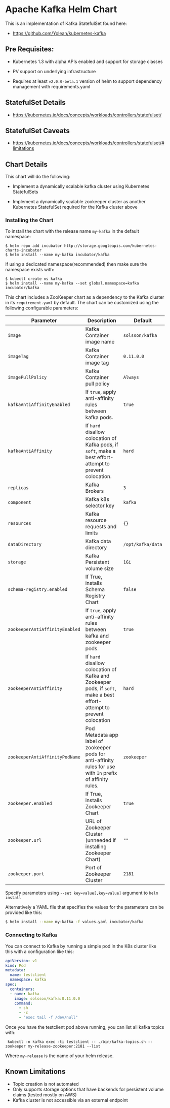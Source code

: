 # Apache Kafka Helm Chart

This is an implementation of Kafka StatefulSet found here:

 * https://github.com/Yolean/kubernetes-kafka

## Pre Requisites:

* Kubernetes 1.3 with alpha APIs enabled and support for storage classes

* PV support on underlying infrastructure

* Requires at least `v2.0.0-beta.1` version of helm to support
  dependency management with requirements.yaml

## StatefulSet Details

* https://kubernetes.io/docs/concepts/workloads/controllers/statefulset/

## StatefulSet Caveats

* https://kubernetes.io/docs/concepts/workloads/controllers/statefulset/#limitations

## Chart Details

This chart will do the following:

* Implement a dynamically scalable kafka cluster using Kubernetes StatefulSets

* Implement a dynamically scalable zookeeper cluster as another Kubernetes StatefulSet required for the Kafka cluster above

### Installing the Chart

To install the chart with the release name `my-kafka` in the default
namespace:

```
$ helm repo add incubator http://storage.googleapis.com/kubernetes-charts-incubator
$ helm install --name my-kafka incubator/kafka
```

If using a dedicated namespace(recommended) then make sure the namespace
exists with:

```
$ kubectl create ns kafka
$ helm install --name my-kafka --set global.namespace=kafka incubator/kafka
```

This chart includes a ZooKeeper chart as a dependency to the Kafka
cluster in its `requirement.yaml` by default. The chart can be customized using the
following configurable parameters:

| Parameter                 | Description                                                       | Default                                                    |
| ------------------------- | ----------------------------------------------------------------- | ---------------------------------------------------------- |
| `image`                   | Kafka Container image name                                        | `solsson/kafka`                                            |
| `imageTag`                | Kafka Container image tag                                         | `0.11.0.0`                                                 |
| `imagePullPolicy`         | Kafka Container pull policy                                       | `Always`                                                   |
| `kafkaAntiAffinityEnabled`     | If `true`, apply anti-affinity rules between kafka pods.                                                               | `true`                                                     |
| `kafkaAntiAffinity`            | If `hard` disallow colocation of Kafka pods, if `soft`, make a best effort-attempt to prevent colocation.              | `hard`                                                     |
| `replicas`                | Kafka Brokers                                                     | `3`                                                        |
| `component`               | Kafka k8s selector key                                            | `kafka`                                                    |
| `resources`               | Kafka resource requests and limits                                | `{}`                                                       |
| `dataDirectory`           | Kafka data directory                                              | `/opt/kafka/data`                                          |
| `storage`                 | Kafka Persistent volume size                                      | `1Gi`                                                      |
| `schema-registry.enabled` | If True, installs Schema Registry Chart                           | `false`                                                    |
| `zookeeperAntiAffinityEnabled` | If `true`, apply anti-affinity rules between kafka and zookeeper pods.                                                 | `true`                                                     |
| `zookeeperAntiAffinity`        | If `hard` disallow colocation of Kafka and Zookeeper pods, if `soft`, make a best effort-attempt to prevent colocation | `hard`                                                     |
| `zookeeperAntiAffinityPodName` | Pod Metadata app label of zookeeper pods for anti-affinity rules for use with `In` prefix of affinity rules.           | `zookeeper`                                                |
| `zookeeper.enabled`       | If True, installs Zookeeper Chart                                 | `true`                                                     |
| `zookeeper.url`           | URL of Zookeeper Cluster (unneeded if installing Zookeeper Chart) | `""`                                                       |
| `zookeeper.port`          | Port of Zookeeper Cluster                                         | `2181`                                                     |

Specify parameters using `--set key=value[,key=value]` argument to `helm install`

Alternatively a YAML file that specifies the values for the parameters can be provided like this:

```bash
$ helm install --name my-kafka -f values.yaml incubator/kafka
```

### Connecting to Kafka

You can connect to Kafka by running a simple pod in the K8s cluster like this with a configuration like this:

```yaml
apiVersion: v1
kind: Pod
metadata:
  name: testclient
  namespace: kafka
spec:
  containers:
  - name: kafka
    image: solsson/kafka:0.11.0.0
    command:
      - sh
      - -c
      - "exec tail -f /dev/null"
```

Once you have the testclient pod above running, you can list all kafka
topics with:

` kubectl -n kafka exec -ti testclient -- ./bin/kafka-topics.sh --zookeeper
my-release-zookeeper:2181 --list`

Where `my-release` is the name of your helm release.

## Known Limitations

* Topic creation is not automated
* Only supports storage options that have backends for persistent volume claims (tested mostly on AWS)
* Kafka cluster is not accessible via an external endpoint
